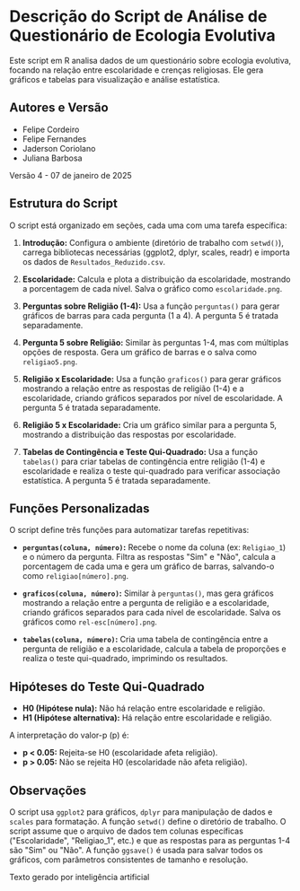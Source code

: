 # Descrição do Script de Análise de Questionário de Ecologia Evolutiva

Este script em R analisa dados de um questionário sobre ecologia evolutiva, focando na relação entre escolaridade e crenças religiosas. Ele gera gráficos e tabelas para visualização e análise estatística.

## Autores e Versão

* Felipe Cordeiro
* Felipe Fernandes
* Jaderson Coriolano
* Juliana Barbosa

Versão 4 - 07 de janeiro de 2025

## Estrutura do Script

O script está organizado em seções, cada uma com uma tarefa específica:

1. **Introdução:** Configura o ambiente (diretório de trabalho com `setwd()`), carrega bibliotecas necessárias (ggplot2, dplyr, scales, readr) e importa os dados de `Resultados_Reduzido.csv`.

2. **Escolaridade:** Calcula e plota a distribuição da escolaridade, mostrando a porcentagem de cada nível. Salva o gráfico como `escolaridade.png`.

3. **Perguntas sobre Religião (1-4):** Usa a função `perguntas()` para gerar gráficos de barras para cada pergunta (1 a 4).  A pergunta 5 é tratada separadamente.

4. **Pergunta 5 sobre Religião:** Similar às perguntas 1-4, mas com múltiplas opções de resposta. Gera um gráfico de barras e o salva como `religiao5.png`.

5. **Religião x Escolaridade:** Usa a função `graficos()` para gerar gráficos mostrando a relação entre as respostas de religião (1-4) e a escolaridade, criando gráficos separados por nível de escolaridade.  A pergunta 5 é tratada separadamente.

6. **Religião 5 x Escolaridade:** Cria um gráfico similar para a pergunta 5, mostrando a distribuição das respostas por escolaridade.

7. **Tabelas de Contingência e Teste Qui-Quadrado:** Usa a função `tabelas()` para criar tabelas de contingência entre religião (1-4) e escolaridade e realiza o teste qui-quadrado para verificar associação estatística. A pergunta 5 é tratada separadamente.

## Funções Personalizadas

O script define três funções para automatizar tarefas repetitivas:

* **`perguntas(coluna, número)`:**  Recebe o nome da coluna (ex: `Religiao_1`) e o número da pergunta. Filtra as respostas "Sim" e "Não", calcula a porcentagem de cada uma e gera um gráfico de barras, salvando-o como `religiao[número].png`.

* **`graficos(coluna, número)`:**  Similar à `perguntas()`, mas gera gráficos mostrando a relação entre a pergunta de religião e a escolaridade, criando gráficos separados para cada nível de escolaridade. Salva os gráficos como `rel-esc[número].png`.

* **`tabelas(coluna, número)`:** Cria uma tabela de contingência entre a pergunta de religião e a escolaridade, calcula a tabela de proporções e realiza o teste qui-quadrado, imprimindo os resultados.

## Hipóteses do Teste Qui-Quadrado

* **H0 (Hipótese nula):** Não há relação entre escolaridade e religião.
* **H1 (Hipótese alternativa):** Há relação entre escolaridade e religião.

A interpretação do valor-p (p) é:

* **p < 0.05:** Rejeita-se H0 (escolaridade afeta religião).
* **p > 0.05:** Não se rejeita H0 (escolaridade não afeta religião).

## Observações

O script usa `ggplot2` para gráficos, `dplyr` para manipulação de dados e `scales` para formatação.  A função `setwd()` define o diretório de trabalho.  O script assume que o arquivo de dados tem colunas específicas ("Escolaridade", "Religiao_1", etc.) e que as respostas para as perguntas 1-4 são "Sim" ou "Não". A  função `ggsave()` é usada para salvar todos os gráficos, com parâmetros consistentes de tamanho e resolução.

Texto gerado por inteligência artificial
